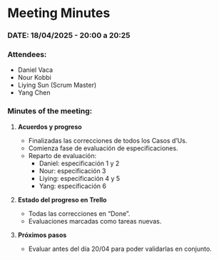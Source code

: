 # **Meeting Minutes**

### **DATE: 18/04/2025 - 20:00 a 20:25**  
### **Attendees:**  
- Daniel Vaca  
- Nour Kobbi  
- Liying Sun (Scrum Master)  
- Yang Chen  

### **Minutes of the meeting:**  
1. **Acuerdos y progreso**  
   - Finalizadas las correcciones de todos los Casos d’Us.  
   - Comienza fase de evaluación de especificaciones.  
   - Reparto de evaluación:
     - Daniel: especificación 1 y 2
     - Nour: especificación 3 
     - Liying: especificación 4 y 5
     - Yang: especificación 6  

2. **Estado del progreso en Trello**  
   - Todas las correcciones en “Done”.  
   - Evaluaciones marcadas como tareas nuevas.  

3. **Próximos pasos**  
   - Evaluar antes del día 20/04 para poder validarlas en conjunto.  
